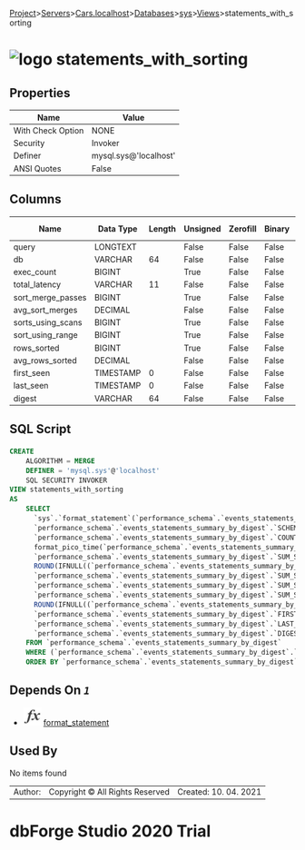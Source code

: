 [Project](../../../../../startpage.md)>[Servers](../../../../Servers.md)>[Cars.localhost](../../../Cars.localhost.md)>[Databases](../../Databases.md)>[sys](../sys.md)>[Views](Views.md)>statements_with_sorting


# ![logo](../../../../../Images/view64.svg) statements_with_sorting


## <a name="#Properties"></a>Properties
|Name|Value|
|---|---|
|With Check Option|NONE|
|Security|Invoker|
|Definer|mysql.sys@'localhost'|
|ANSI Quotes|False|


## <a name="#Columns"></a>Columns
|Name|Data Type|Length|Unsigned|Zerofill|Binary|Not Null|
|---|---|---|---|---|---|---|
|query|LONGTEXT||False|False|False|False|
|db|VARCHAR|64|False|False|False|False|
|exec_count|BIGINT||True|False|False|True|
|total_latency|VARCHAR|11|False|False|False|False|
|sort_merge_passes|BIGINT||True|False|False|True|
|avg_sort_merges|DECIMAL||False|False|False|True|
|sorts_using_scans|BIGINT||True|False|False|True|
|sort_using_range|BIGINT||True|False|False|True|
|rows_sorted|BIGINT||True|False|False|True|
|avg_rows_sorted|DECIMAL||False|False|False|True|
|first_seen|TIMESTAMP|0|False|False|False|True|
|last_seen|TIMESTAMP|0|False|False|False|True|
|digest|VARCHAR|64|False|False|False|False|

## <a name="#SqlScript"></a>SQL Script
```SQL
CREATE 
	ALGORITHM = MERGE
	DEFINER = 'mysql.sys'@'localhost'
	SQL SECURITY INVOKER
VIEW statements_with_sorting
AS
	SELECT
	  `sys`.`format_statement`(`performance_schema`.`events_statements_summary_by_digest`.`DIGEST_TEXT`) AS `query`,
	  `performance_schema`.`events_statements_summary_by_digest`.`SCHEMA_NAME` AS `db`,
	  `performance_schema`.`events_statements_summary_by_digest`.`COUNT_STAR` AS `exec_count`,
	  format_pico_time(`performance_schema`.`events_statements_summary_by_digest`.`SUM_TIMER_WAIT`) AS `total_latency`,
	  `performance_schema`.`events_statements_summary_by_digest`.`SUM_SORT_MERGE_PASSES` AS `sort_merge_passes`,
	  ROUND(IFNULL((`performance_schema`.`events_statements_summary_by_digest`.`SUM_SORT_MERGE_PASSES` / NULLIF(`performance_schema`.`events_statements_summary_by_digest`.`COUNT_STAR`, 0)), 0), 0) AS `avg_sort_merges`,
	  `performance_schema`.`events_statements_summary_by_digest`.`SUM_SORT_SCAN` AS `sorts_using_scans`,
	  `performance_schema`.`events_statements_summary_by_digest`.`SUM_SORT_RANGE` AS `sort_using_range`,
	  `performance_schema`.`events_statements_summary_by_digest`.`SUM_SORT_ROWS` AS `rows_sorted`,
	  ROUND(IFNULL((`performance_schema`.`events_statements_summary_by_digest`.`SUM_SORT_ROWS` / NULLIF(`performance_schema`.`events_statements_summary_by_digest`.`COUNT_STAR`, 0)), 0), 0) AS `avg_rows_sorted`,
	  `performance_schema`.`events_statements_summary_by_digest`.`FIRST_SEEN` AS `first_seen`,
	  `performance_schema`.`events_statements_summary_by_digest`.`LAST_SEEN` AS `last_seen`,
	  `performance_schema`.`events_statements_summary_by_digest`.`DIGEST` AS `digest`
	FROM `performance_schema`.`events_statements_summary_by_digest`
	WHERE (`performance_schema`.`events_statements_summary_by_digest`.`SUM_SORT_ROWS` > 0)
	ORDER BY `performance_schema`.`events_statements_summary_by_digest`.`SUM_TIMER_WAIT` DESC;
```

## <a name="#DependsOn"></a>Depends On _`1`_
- ![Function](../../../../../Images/function.svg) [format_statement](../Functions/format_statement.md)


## <a name="#UsedBy"></a>Used By
No items found

||||
|---|---|---|
|Author: |Copyright © All Rights Reserved|Created: 10. 04. 2021|
# dbForge Studio 2020 Trial